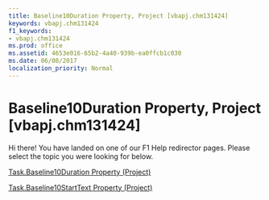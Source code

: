 ```yaml
---
title: Baseline10Duration Property, Project [vbapj.chm131424]
keywords: vbapj.chm131424
f1_keywords:
- vbapj.chm131424
ms.prod: office
ms.assetid: 4653e016-65b2-4a40-939b-ea0ffcb1c030
ms.date: 06/08/2017
localization_priority: Normal
---
```



# Baseline10Duration Property, Project [vbapj.chm131424]

Hi there! You have landed on one of our F1 Help redirector pages. Please select the topic you were looking for below.

[Task.Baseline10Duration Property (Project)](http://msdn.microsoft.com/library/7b5b7150-e2df-d284-5d08-550a96b2d47b%28Office.15%29.aspx)

[Task.Baseline10StartText Property (Project)](http://msdn.microsoft.com/library/1679422a-3bbe-ac70-48f6-bbcd3045e65c%28Office.15%29.aspx)


